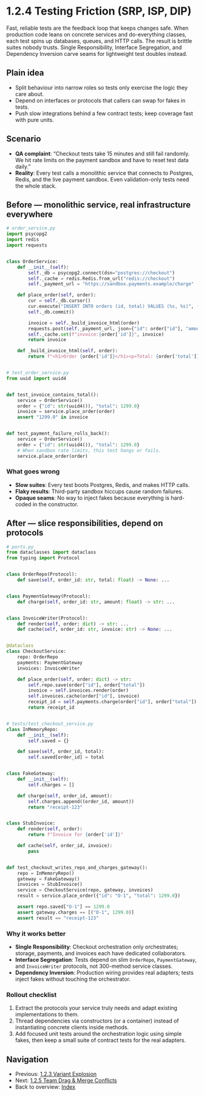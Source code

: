 # 1.2.4 Testing Friction (SRP, ISP, DIP)

Fast, reliable tests are the feedback loop that keeps changes safe. When production code leans on concrete services and do-everything classes, each test spins up databases, queues, and HTTP calls. The result is brittle suites nobody trusts. Single Responsibility, Interface Segregation, and Dependency Inversion carve seams for lightweight test doubles instead.

## Plain idea

- Split behaviour into narrow roles so tests only exercise the logic they care about.
- Depend on interfaces or protocols that callers can swap for fakes in tests.
- Push slow integrations behind a few contract tests; keep coverage fast with pure units.

## Scenario

- **QA complaint**: “Checkout tests take 15 minutes and still fail randomly. We hit rate limits on the payment sandbox and have to reset test data daily.”
- **Reality**: Every test calls a monolithic service that connects to Postgres, Redis, and the live payment sandbox. Even validation-only tests need the whole stack.

## Before — monolithic service, real infrastructure everywhere

```python
# order_service.py
import psycopg2
import redis
import requests


class OrderService:
	def __init__(self):
		self._db = psycopg2.connect(dsn="postgres://checkout")
		self._cache = redis.Redis.from_url("redis://checkout")
		self._payment_url = "https://sandbox.payments.example/charge"

	def place_order(self, order):
		cur = self._db.cursor()
		cur.execute("INSERT INTO orders (id, total) VALUES (%s, %s)", (order["id"], order["total"]))
		self._db.commit()

		invoice = self._build_invoice_html(order)
		requests.post(self._payment_url, json={"id": order["id"], "amount": order["total"]}, timeout=2)
		self._cache.set(f"invoice:{order['id']}", invoice)
		return invoice

	def _build_invoice_html(self, order):
		return f"<h1>Order {order['id']}</h1><p>Total: {order['total']}</p>"


# test_order_service.py
from uuid import uuid4


def test_invoice_contains_total():
	service = OrderService()
	order = {"id": str(uuid4()), "total": 1299.0}
	invoice = service.place_order(order)
	assert "1299.0" in invoice


def test_payment_failure_rolls_back():
	service = OrderService()
	order = {"id": str(uuid4()), "total": 1299.0}
	# When sandbox rate limits, this test hangs or fails.
	service.place_order(order)
```

### What goes wrong

- **Slow suites**: Every test boots Postgres, Redis, and makes HTTP calls.
- **Flaky results**: Third-party sandbox hiccups cause random failures.
- **Opaque seams**: No way to inject fakes because everything is hard-coded in the constructor.

## After — slice responsibilities, depend on protocols

```python
# ports.py
from dataclasses import dataclass
from typing import Protocol


class OrderRepo(Protocol):
	def save(self, order_id: str, total: float) -> None: ...


class PaymentGateway(Protocol):
	def charge(self, order_id: str, amount: float) -> str: ...


class InvoiceWriter(Protocol):
	def render(self, order: dict) -> str: ...
	def cache(self, order_id: str, invoice: str) -> None: ...


@dataclass
class CheckoutService:
	repo: OrderRepo
	payments: PaymentGateway
	invoices: InvoiceWriter

	def place_order(self, order: dict) -> str:
		self.repo.save(order["id"], order["total"])
		invoice = self.invoices.render(order)
		self.invoices.cache(order["id"], invoice)
		receipt_id = self.payments.charge(order["id"], order["total"])
		return receipt_id


# tests/test_checkout_service.py
class InMemoryRepo:
	def __init__(self):
		self.saved = {}

	def save(self, order_id, total):
		self.saved[order_id] = total


class FakeGateway:
	def __init__(self):
		self.charges = []

	def charge(self, order_id, amount):
		self.charges.append((order_id, amount))
		return "receipt-123"


class StubInvoice:
	def render(self, order):
		return f"Invoice for {order['id']}"

	def cache(self, order_id, invoice):
		pass


def test_checkout_writes_repo_and_charges_gateway():
	repo = InMemoryRepo()
	gateway = FakeGateway()
	invoices = StubInvoice()
	service = CheckoutService(repo, gateway, invoices)
	result = service.place_order({"id": "O-1", "total": 1299.0})

	assert repo.saved["O-1"] == 1299.0
	assert gateway.charges == [("O-1", 1299.0)]
	assert result == "receipt-123"
```

### Why it works better

- **Single Responsibility**: Checkout orchestration only orchestrates; storage, payments, and invoices each have dedicated collaborators.
- **Interface Segregation**: Tests depend on slim `OrderRepo`, `PaymentGateway`, and `InvoiceWriter` protocols, not 300-method service classes.
- **Dependency Inversion**: Production wiring provides real adapters; tests inject fakes without touching the orchestrator.

### Rollout checklist

1. Extract the protocols your service truly needs and adapt existing implementations to them.
2. Thread dependencies via constructors (or a container) instead of instantiating concrete clients inside methods.
3. Add focused unit tests around the orchestration logic using simple fakes, then keep a small suite of contract tests for the real adapters.

## Navigation

- Previous: [1.2.3 Variant Explosion](./Variant_Explosion.md)
- Next: [1.2.5 Team Drag & Merge Conflicts](./Team_Drag_And_Merge_Conflicts.md)
- Back to overview: [Index](./Index.md)
